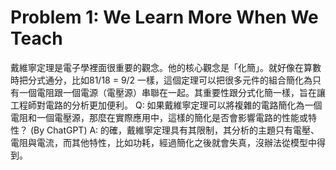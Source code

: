 # Problem 1: We Learn More When We Teach
戴維寧定理是電子學裡面很重要的觀念。他的核心觀念是「化簡」。就好像在算數時把分式通分，比如81/18 = 9/2 一樣，這個定理可以把很多元件的組合簡化為只有一個電阻跟一個電源（電壓源）串聯在一起。其重要性跟分式化簡一樣，旨在讓工程師對電路的分析更加便利。
Q: 如果戴維寧定理可以將複雜的電路簡化為一個電阻和一個電壓源，那麼在實際應用中，這樣的簡化是否會影響電路的性能或特性？ (By ChatGPT)
A: 的確，戴維寧定理具有其限制，其分析的主題只有電壓、電阻與電流，而其他特性，比如功耗，經過簡化之後就會失真，沒辦法從模型中得到。